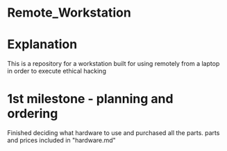 # Remote_Workstation
# Explanation

This is a repository for a workstation built for using remotely from a laptop in order to execute ethical hacking

# 1st milestone - planning and ordering

Finished deciding what hardware to use and purchased all the parts.
parts and prices included in "hardware.md"